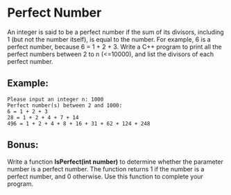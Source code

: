 # Perfect Number
An integer is said to be a perfect number if the sum of its divisors, including 1 (but not the number itself), is equal to the number. For example, 6 is a perfect number, because 6 = 1 + 2 + 3. Write a C++ program to print all the perfect numbers between 2 to n (<=10000), and list the divisors of each perfect number.

## Example: 
```
Please input an integer n: 1000
Perfect number(s) between 2 and 1000:
6 = 1 + 2 + 3
28 = 1 + 2 + 4 + 7 + 14
496 = 1 + 2 + 4 + 8 + 16 + 31 + 62 + 124 + 248
```

## Bonus:
Write a function **IsPerfect(int number)** to determine whether the parameter number is a perfect number. The function returns 1 if the number is a perfect number, and 0 otherwise. Use this function to complete your program.
